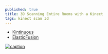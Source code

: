 ```yaml
---
published: true
title: 3D Scanning Entire Rooms with a Kinect
tags: kinect scan 3d
---
```

 
 - [Kintinuous](https://github.com/mp3guy/Kintinuous)
 - [ElasticFusion](https://github.com/mp3guy/ElasticFusion)

[![caption](https://img.youtube.com/vi/XySrhZpODYs/0.jpg)](https://www.youtube.com/watch?v=XySrhZpODYs)
